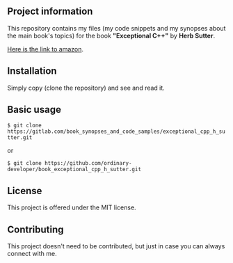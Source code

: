 Project information
-------------------

This repository contains my files 
(my code snippets and my synopses about the main book's topics) 
for the book  **"Exceptional C++"** 
by **Herb Sutter**.

 
[Here is the link to amazon](https://www.amazon.com/Exceptional-Engineering-Programming-Problems-Solutions/dp/0201615622). 


Installation
------------

Simply copy (clone the repository) and see and read it.

 
Basic usage
-----------
 
`$ git clone
https://gitlab.com/book_synopses_and_code_samples/exceptional_cpp_h_sutter.git`

or

`$ git clone
https://github.com/ordinary-developer/book_exceptional_cpp_h_sutter.git`

 
License
-------

This project is offered under the MIT license.


Contributing
------------

This project doesn't need to be contributed,
but just in case you can always connect with me.
